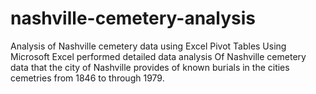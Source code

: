 # nashville-cemetery-analysis
Analysis of Nashville cemetery data using Excel Pivot Tables
Using Microsoft Excel performed detailed data analysis Of Nashville cemetery data that the city of Nashville provides of known burials in the cities cemetries from 1846 to through 1979.
